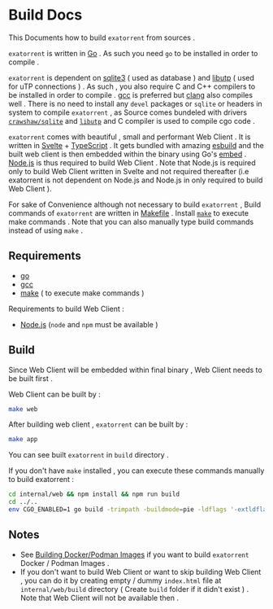 # Build Docs
This Documents how to build `exatorrent` from sources .

`exatorrent` is written in [Go](https://golang.org) . As such you need `go` to be installed in order to compile .

`exatorrent` is dependent on [sqlite3](https://www.sqlite.org) ( used as database ) and [libutp](https://github.com/anacrolix/go-libutp) ( used for uTP connections ) . As such , you also require C and C++ compilers to be installed in order to compile . [gcc](https://gcc.gnu.org/) is preferred but [clang](https://clang.llvm.org/) also compiles well . There is no need to install any `devel` packages or `sqlite` or headers in system to compile `exatorrent` , as Source comes bundeled with drivers [`crawshaw/sqlite`](https://github.com/crawshaw/sqlite) and [`libutp`](https://github.com/anacrolix/go-libutp) and C compiler is used to compile cgo code .


`exatorrent` comes with beautiful , small and performant Web Client . It is written in  [Svelte](https://svelte.dev/) + [TypeScript](https://www.typescriptlang.org/) . It gets bundled with amazing [esbuild](https://esbuild.github.io/) and the built web client is then embedded within the binary using Go's [embed](https://pkg.go.dev/embed) . [Node.js](https://nodejs.org/) is thus required to build Web Client . Note that Node.js is required only to build Web Client written in Svelte and not required thereafter (i.e exatorrent is not dependent on Node.js and Node.js in only required to build Web Client ).


For sake of Convenience although not necessary to build `exatorrent` , Build commands of `exatorrent` are written in [Makefile](../Makefile) . Install [`make`](https://www.gnu.org/software/make/) to execute make commands . Note that you can also manually type build commands instead of using `make` .


## Requirements

* [go](https://golang.org)
* [gcc](https://gcc.gnu.org/)
* [make](https://www.gnu.org/software/make/) ( to execute make commands )

Requirements to build Web Client :
* [Node.js](https://nodejs.org/) (`node` and `npm` must be available )

## Build
Since Web Client will be embedded within final binary , Web Client needs to be built first .

Web Client can be built by :

```bash
make web
```

After building web client , `exatorrent` can be built by :
```bash
make app
```

You can see built `exatorrent` in `build` directory .

If you don't have `make` installed , you can execute these commands manually to build exatorrent :
```bash
cd internal/web && npm install && npm run build
cd ../..
env CGO_ENABLED=1 go build -trimpath -buildmode=pie -ldflags '-extldflags "-static -s -w"' -o  build/exatorrent exatorrent.go
```
## Notes 
* See [Building Docker/Podman Images](./docker.md#building-podman--docker-container-image) if you want to build `exatorrent` Docker / Podman Images .
* If you don't want to build Web Client or want to skip building Web Client , you can do it by creating empty / dummy `index.html` file at `internal/web/build` directory ( Create `build` folder if it didn't exist ) .  Note that Web Client will not be available then .


